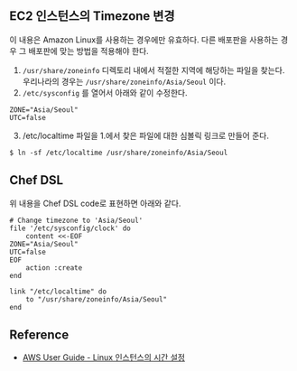 
EC2 인스턴스의 Timezone 변경
---

이 내용은 Amazon Linux를 사용하는 경우에만 유효하다. 다른 배포판을 사용하는 경우 그 배포판에 맞는 방법을 적용해야 한다.

1. `/usr/share/zoneinfo` 디렉토리 내에서 적절한 지역에 해당하는 파일을 찾는다. 우리나라의 경우는 `/usr/share/zoneinfo/Asia/Seoul` 이다.
2. `/etc/sysconfig` 를 열어서 아래와 같이 수정한다.
```
ZONE="Asia/Seoul"
UTC=false
```
3. /etc/localtime 파일을 1.에서 찾은 파일에 대한 심볼릭 링크로 만들어 준다.
```
$ ln -sf /etc/localtime /usr/share/zoneinfo/Asia/Seoul
```
 

Chef DSL
---

위 내용을 Chef DSL code로 표현하면 아래와 같다.

```
# Change timezone to 'Asia/Seoul'
file '/etc/sysconfig/clock' do
    content <<-EOF
ZONE="Asia/Seoul"
UTC=false
EOF
    action :create
end

link "/etc/localtime" do
    to "/usr/share/zoneinfo/Asia/Seoul"
end
```


Reference
---

- [AWS User Guide - Linux 인스턴스의 시간 설정](http://docs.aws.amazon.com/ko_kr/AWSEC2/latest/UserGuide/set-time.html)
